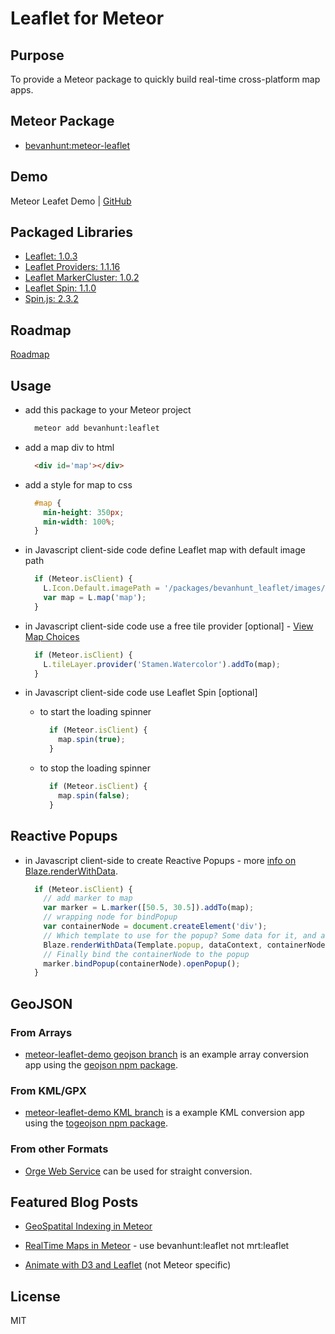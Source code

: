 # Leaflet for Meteor

## Purpose

To provide a Meteor package to quickly build real-time cross-platform map apps.

## Meteor Package
- [bevanhunt:meteor-leaflet](https://atmospherejs.com/bevanhunt/leaflet)

## Demo
Meteor Leafet Demo  |  [GitHub](https://github.com/bevanhunt/meteor-leaflet-demo)

## Packaged Libraries
- [Leaflet: 1.0.3](https://www.npmjs.com/package/leaflet)
- [Leaflet Providers: 1.1.16](https://www.npmjs.com/package/leaflet-providers)
- [Leaflet MarkerCluster: 1.0.2](https://www.npmjs.com/package/leaflet.markercluster)
- [Leaflet Spin: 1.1.0](https://www.npmjs.com/package/leaflet-spin)
- [Spin.js: 2.3.2](https://www.npmjs.com/package/spin.js)

## Roadmap
[Roadmap](https://github.com/bevanhunt/meteor-leaflet/milestones)

## Usage
- add this package to your Meteor project

  ```bash
    meteor add bevanhunt:leaflet
  ```

- add a map div to html

  ```html
    <div id='map'></div>
  ```

- add a style for map to css

  ```css
    #map {
      min-height: 350px;
      min-width: 100%;
    }
  ```

- in Javascript client-side code define Leaflet map with default image path

  ```javascript
    if (Meteor.isClient) {
      L.Icon.Default.imagePath = '/packages/bevanhunt_leaflet/images/';
      var map = L.map('map');
    }
  ```

- in Javascript client-side code use a free tile provider [optional] - [View Map Choices](http://leaflet-extras.github.io/leaflet-providers/preview/)

  ```javascript
    if (Meteor.isClient) {
      L.tileLayer.provider('Stamen.Watercolor').addTo(map);
    }
  ```

- in Javascript client-side code use Leaflet Spin [optional]

  - to start the loading spinner
    ```javascript
      if (Meteor.isClient) {
        map.spin(true);
      }
    ```

  - to stop the loading spinner
    ```javascript
      if (Meteor.isClient) {
        map.spin(false);
      }
    ```

## Reactive Popups

- in Javascript client-side to create Reactive Popups - more [info on Blaze.renderWithData](http://docs.meteor.com/#/full/blaze_renderwithdata).

  ```javascript
    if (Meteor.isClient) {
      // add marker to map
      var marker = L.marker([50.5, 30.5]).addTo(map);
      // wrapping node for bindPopup
      var containerNode = document.createElement('div');
      // Which template to use for the popup? Some data for it, and attach it to node
      Blaze.renderWithData(Template.popup, dataContext, containerNode);
      // Finally bind the containerNode to the popup
      marker.bindPopup(containerNode).openPopup();
    }
  ```

## GeoJSON

### From Arrays
* [meteor-leaflet-demo geojson branch](https://github.com/bevanhunt/meteor-leaflet-demo/tree/geojson) is an example array conversion app using the [geojson npm package](https://www.npmjs.com/package/geojson).

### From KML/GPX
* [meteor-leaflet-demo KML branch](https://github.com/bevanhunt/meteor-leaflet-demo/tree/kml) is a example KML conversion app using the [togeojson npm package](https://www.npmjs.com/package/togeojson).

### From other Formats
* [Orge Web Service](http://ogre.adc4gis.com/) can be used for straight conversion.

## Featured Blog Posts

* [GeoSpatital Indexing in Meteor](http://joshowens.me/using-mongodb-geospatial-index-with-meteor-js/)

* [RealTime Maps in Meteor](http://asynchrotron.com/blog/2013/12/27/realtime-maps-with-meteor-and-leaflet/) - use bevanhunt:leaflet not mrt:leaflet

* [Animate with D3 and Leaflet](http://zevross.com/blog/2014/09/30/use-the-amazing-d3-library-to-animate-a-path-on-a-leaflet-map/) (not Meteor specific)

## License
MIT
